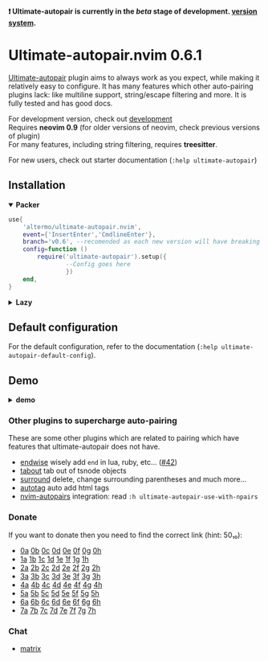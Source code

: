 **:exclamation: Ultimate-autopair is currently in the _beta_ stage of development. [version system](https://github.com/altermo/ultimate-autopair.nvim/blob/v0.6/CONTRIBUTING.md#version).**
# Ultimate-autopair.nvim 0.6.1
[Ultimate-autopair](https://github.com/altermo/ultimate-autopair.nvim) plugin aims to always work as you expect, while making it relatively easy to configure. It has many features which other auto-pairing plugins lack: like multiline support, string/escape filtering and more. It is fully tested and has good docs.

For development version, check out [development](https://github.com/altermo/ultimate-autopair.nvim/tree/development)\
Requires **neovim 0.9** (for older versions of neovim, check previous versions of plugin)\
For many features, including string filtering, requires **treesitter**.

For new users, check out starter documentation (`:help ultimate-autopair`)
## Installation
<details open=true><summary><b>Packer</b></summary>

```lua
use{
    'altermo/ultimate-autopair.nvim',
    event={'InsertEnter','CmdlineEnter'},
    branch='v0.6', --recomended as each new version will have breaking changes
    config=function ()
        require('ultimate-autopair').setup({
                --Config goes here
                })
    end,
}
```
</details><details> <summary><b>Lazy</b></summary>

```lua
{
    'altermo/ultimate-autopair.nvim',
    event={'InsertEnter','CmdlineEnter'},
    branch='v0.6', --recomended as each new version will have breaking changes
    opts={
        --Config goes here
    },
}
```
</details>

## Default configuration
For the default configuration, refer to the documentation (`:help ultimate-autopair-default-config`).
## Demo
</details><details> <summary><b>demo</b></summary>

![demo](https://github.com/altermo/ultimate-autopair.nvim/assets/107814000/a30ba4fd-0a3b-49af-bcd8-67413c9a86d1)
</details>

### Other plugins to supercharge auto-pairing
These are some other plugins which are related to pairing which have features that ultimate-autopair does not have.
+ [endwise](https://github.com/RRethy/nvim-treesitter-endwise) wisely add `end` in lua, ruby, etc... ([#42](https://github.com/altermo/ultimate-autopair.nvim/issues/42#issuecomment-1705270248))
+ [tabout](https://github.com/abecodes/tabout.nvim) tab out of tsnode objects
+ [surround](https://github.com/kylechui/nvim-surround) delete, change surrounding parentheses and much more...
+ [autotag](https://github.com/windwp/nvim-ts-autotag) auto add html tags
+ <a href="https://github.com/windwp/nvim-autopairs">nvim-autopairs</a> integration: read `:h ultimate-autopair-use-with-npairs`

### Donate
If you want to donate then you need to find the correct link (hint: 50₁₀):
* [0a]() [0b]() [0c]() [0d]() [0e]() [0f]() [0g]() [0h]()
* [1a]() [1b]() [1c]() [1d]() [1e]() [1f]() [1g]() [1h]()
* [2a]() [2b]() [2c]() [2d]() [2e]() [2f]() [2g]() [2h]()
* [3a]() [3b]() [3c]() [3d]() [3e]() [3f]() [3g]() [3h]()
* [4a]() [4b]() [4c]() [4d]() [4e]() [4f]() [4g]() [4h]()
* [5a]() [5b]() [5c]() [5d]() [5e]() [5f]() [5g]() [5h]()
* [6a]() [6b](https://www.buymeacoffee.com/altermo) [6c]() [6d]() [6e]() [6f]() [6g]() [6h]()
* [7a]() [7b]() [7c]() [7d]() [7e]() [7f]() [7g]() [7h]()
### Chat
+ [matrix](https://matrix.to/#/#ultimate-autopair.nvim:matrix.org)
